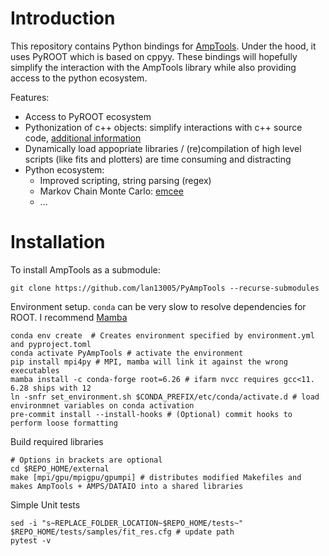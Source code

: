 # Introduction

This repository contains Python bindings for [AmpTools](https://github.com/mashephe/AmpTools). Under the hood, it uses PyROOT which is based on cppyy. These bindings will
hopefully simplify the interaction with the AmpTools library while also providing access to the python ecosystem.

Features:

- Access to PyROOT ecosystem
- Pythonization of c++ objects: simplify interactions with c++ source code, [additional information](https://root.cern/manual/python/#pythonizing-c-user-classes)
- Dynamically load appopriate libraries / (re)compilation of high level scripts (like fits and plotters) are time consuming and distracting
- Python ecosystem:
  - Improved scripting, string parsing (regex)
  - Markov Chain Monte Carlo: [emcee](https://emcee.readthedocs.io/en/stable/)
  - ...

# Installation

To install AmpTools as a submodule:

```shell
git clone https://github.com/lan13005/PyAmpTools --recurse-submodules
```

Environment setup. `conda` can be very slow to resolve dependencies for ROOT. I recommend [Mamba](https://github.com/conda-forge/miniforge#mambaforge)

```shell
conda env create  # Creates environment specified by environment.yml and pyproject.toml
conda activate PyAmpTools # activate the environment
pip install mpi4py # MPI, mamba will link it against the wrong executables
mamba install -c conda-forge root=6.26 # ifarm nvcc requires gcc<11. 6.28 ships with 12
ln -snfr set_environment.sh $CONDA_PREFIX/etc/conda/activate.d # load environmnet variables on conda activation
pre-commit install --install-hooks # (Optional) commit hooks to perform loose formatting
```

Build required libraries

```shell
# Options in brackets are optional
cd $REPO_HOME/external
make [mpi/gpu/mpigpu/gpumpi] # distributes modified Makefiles and makes AmpTools + AMPS/DATAIO into a shared libraries
```

Simple Unit tests

```shell
sed -i "s~REPLACE_FOLDER_LOCATION~$REPO_HOME/tests~" $REPO_HOME/tests/samples/fit_res.cfg # update path
pytest -v
```
